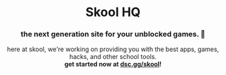<div align="center">
  <h1>Skool HQ</h1>
  <h3>the next generation site for your unblocked games. 🚀</h3>
  <p>here at skool, we're working on providing you with the best apps, games, hacks, and other school tools.<br><b>get started now at <a href="https://dsc.gg/skool">dsc.gg/skool</a>!</p>
</div>
